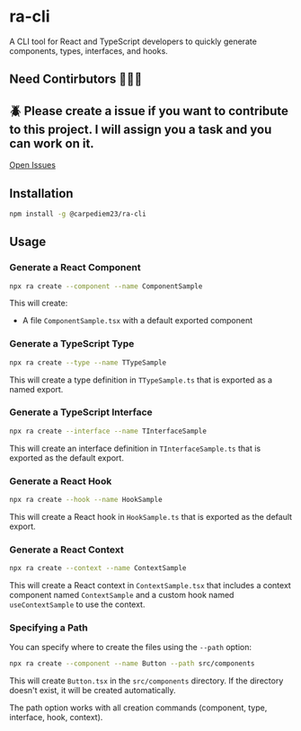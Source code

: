 # ra-cli

A CLI tool for React and TypeScript developers to quickly generate components, types, interfaces, and hooks.

## Need Contirbutors 📢📢📢

## 🪲 Please create a issue if you want to contribute to this project. I will assign you a task and you can work on it.
[Open Issues](https://github.com/carpediem23/ra-cli/issues)

## Installation

```bash
npm install -g @carpediem23/ra-cli
```

## Usage

### Generate a React Component

```bash
npx ra create --component --name ComponentSample
```

This will create:
- A file `ComponentSample.tsx` with a default exported component

### Generate a TypeScript Type

```bash
npx ra create --type --name TTypeSample
```

This will create a type definition in `TTypeSample.ts` that is exported as a named export.

### Generate a TypeScript Interface

```bash
npx ra create --interface --name TInterfaceSample
```

This will create an interface definition in `TInterfaceSample.ts` that is exported as the default export.

### Generate a React Hook

```bash
npx ra create --hook --name HookSample
```

This will create a React hook in `HookSample.ts` that is exported as the default export.

### Generate a React Context

```bash
npx ra create --context --name ContextSample
```

This will create a React context in `ContextSample.tsx` that includes a context component named `ContextSample` and a custom hook named `useContextSample` to use the context.

### Specifying a Path

You can specify where to create the files using the `--path` option:

```bash
npx ra create --component --name Button --path src/components
```

This will create `Button.tsx` in the `src/components` directory. If the directory doesn't exist, it will be created automatically.

The path option works with all creation commands (component, type, interface, hook, context).